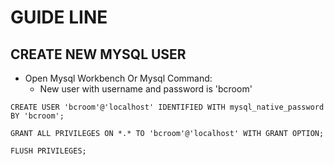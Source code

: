 # GUIDE LINE

## CREATE NEW MYSQL USER

- Open Mysql Workbench Or Mysql Command:
    - New user with username and password is 'bcroom'

`
    CREATE USER 'bcroom'@'localhost' IDENTIFIED WITH mysql_native_password BY 'bcroom';
`

`
    GRANT ALL PRIVILEGES ON *.* TO 'bcroom'@'localhost' WITH GRANT OPTION;
`

`
    FLUSH PRIVILEGES;
`